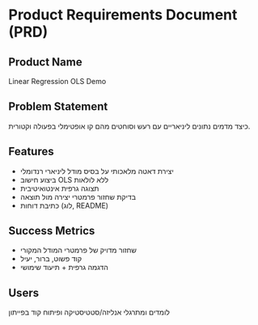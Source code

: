 
# Product Requirements Document (PRD)

## Product Name
Linear Regression OLS Demo

## Problem Statement
כיצד מדמים נתונים ליניאריים עם רעש וסוחטים מהם קו אופטימלי בפעולה וקטורית.

## Features
- יצירת דאטה מלאכותי על בסיס מודל ליניארי רנדומלי
- ביצוע חישוב OLS ללא לולאות
- תצוגה גרפית אינטואיטיבית
- בדיקת שחזור פרמטרי יצירה מול תוצאה
- כתיבת דוחות (לוג, README)

## Success Metrics
- שחזור מדויק של פרמטרי המודל המקורי
- קוד פשוט, ברור, יעיל
- הדגמה גרפית + תיעוד שימושי

## Users
לומדים ומתרגלי אנליזה/סטטיסטיקה ופיתוח קוד בפייתון
